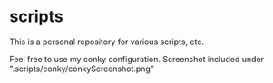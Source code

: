 # scripts
This is a personal repository for various scripts, etc.

Feel free to use my conky configuration. Screenshot included 
  under ".scripts/conky/conkyScreenshot.png"

